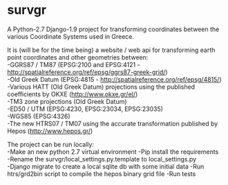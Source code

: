 # survgr  
A Python-2.7 Django-1.9 project for transforming coordinates between the various Coordinate Systems used in Greece.  
  
It is (will be for the time being) a website / web api for transforming earth point coordinates and other geometries between:  
    -GGRS87 / TM87 (EPSG:2100 and EPSG:4121 - http://spatialreference.org/ref/epsg/ggrs87-greek-grid/)  
    -Old Greek Datum (EPSG:4815 - http://spatialreference.org/ref/epsg/4815/)  
    -Various HATT (Old Greek Datum) projections using the published coefficients by OKXE (http://www.okxe.gr/el/)  
    -TM3 zone projections (Old Greek Datum)  
    -ED50 / UTM (EPSG:4230, EPSG:23034, EPSG:23035)  
    -WGS85 (EPSG:4326)  
    -The new HTRS07 / TM07 using the accurate transformation published by Hepos (http://www.hepos.gr/)  
  
The project can be run locally:  
    -Make an new python 2.7 virtual environment
    -Pip install the requirements  
    -Rename the survgr/local_settings.py.template to local_settings.py  
    -Django migrate to create a local sqlite db with some initial data
    -Run htrs/grd2bin script to compile the hepos binary grid file
    -Run tests  
